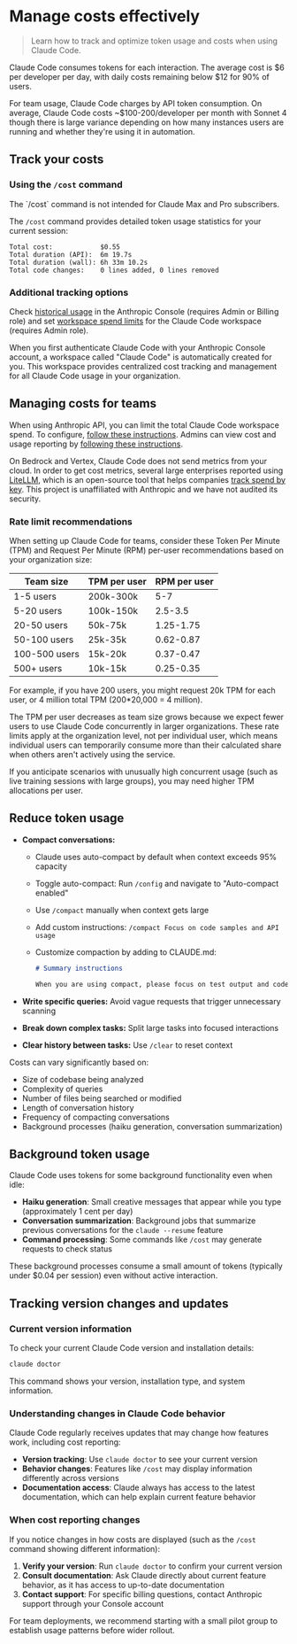 # Manage costs effectively

> Learn how to track and optimize token usage and costs when using Claude Code.

Claude Code consumes tokens for each interaction. The average cost is \$6 per developer per day, with daily costs remaining below \$12 for 90% of users.

For team usage, Claude Code charges by API token consumption. On average, Claude Code costs \~\$100-200/developer per month with Sonnet 4 though there is large variance depending on how many instances users are running and whether they're using it in automation.

## Track your costs

### Using the `/cost` command

<Note>
  The `/cost` command is not intended for Claude Max and Pro subscribers.
</Note>

The `/cost` command provides detailed token usage statistics for your current session:

```
Total cost:            $0.55
Total duration (API):  6m 19.7s
Total duration (wall): 6h 33m 10.2s
Total code changes:    0 lines added, 0 lines removed
```

### Additional tracking options

Check [historical usage](https://support.anthropic.com/en/articles/9534590-cost-and-usage-reporting-in-console) in the Anthropic Console (requires Admin or Billing role) and set [workspace spend limits](https://support.anthropic.com/en/articles/9796807-creating-and-managing-workspaces) for the Claude Code workspace (requires Admin role).

<Note>
  When you first authenticate Claude Code with your Anthropic Console account, a workspace called "Claude Code" is automatically created for you. This workspace provides centralized cost tracking and management for all Claude Code usage in your organization.
</Note>

## Managing costs for teams

When using Anthropic API, you can limit the total Claude Code workspace spend. To configure, [follow these instructions](https://support.anthropic.com/en/articles/9796807-creating-and-managing-workspaces). Admins can view cost and usage reporting by [following these instructions](https://support.anthropic.com/en/articles/9534590-cost-and-usage-reporting-in-console).

On Bedrock and Vertex, Claude Code does not send metrics from your cloud. In order to get cost metrics, several large enterprises reported using [LiteLLM](/en/docs/claude-code/bedrock-vertex-proxies#litellm), which is an open-source tool that helps companies [track spend by key](https://docs.litellm.ai/docs/proxy/virtual_keys#tracking-spend). This project is unaffiliated with Anthropic and we have not audited its security.

### Rate limit recommendations

When setting up Claude Code for teams, consider these Token Per Minute (TPM) and Request Per Minute (RPM) per-user recommendations based on your organization size:

| Team size     | TPM per user | RPM per user |
| ------------- | ------------ | ------------ |
| 1-5 users     | 200k-300k    | 5-7          |
| 5-20 users    | 100k-150k    | 2.5-3.5      |
| 20-50 users   | 50k-75k      | 1.25-1.75    |
| 50-100 users  | 25k-35k      | 0.62-0.87    |
| 100-500 users | 15k-20k      | 0.37-0.47    |
| 500+ users    | 10k-15k      | 0.25-0.35    |

For example, if you have 200 users, you might request 20k TPM for each user, or 4 million total TPM (200\*20,000 = 4 million).

The TPM per user decreases as team size grows because we expect fewer users to use Claude Code concurrently in larger organizations. These rate limits apply at the organization level, not per individual user, which means individual users can temporarily consume more than their calculated share when others aren't actively using the service.

<Note>
  If you anticipate scenarios with unusually high concurrent usage (such as live training sessions with large groups), you may need higher TPM allocations per user.
</Note>

## Reduce token usage

* **Compact conversations:**

  * Claude uses auto-compact by default when context exceeds 95% capacity
  * Toggle auto-compact: Run `/config` and navigate to "Auto-compact enabled"
  * Use `/compact` manually when context gets large
  * Add custom instructions: `/compact Focus on code samples and API usage`
  * Customize compaction by adding to CLAUDE.md:

    ```markdown
    # Summary instructions

    When you are using compact, please focus on test output and code changes
    ```

* **Write specific queries:** Avoid vague requests that trigger unnecessary scanning

* **Break down complex tasks:** Split large tasks into focused interactions

* **Clear history between tasks:** Use `/clear` to reset context

Costs can vary significantly based on:

* Size of codebase being analyzed
* Complexity of queries
* Number of files being searched or modified
* Length of conversation history
* Frequency of compacting conversations
* Background processes (haiku generation, conversation summarization)

## Background token usage

Claude Code uses tokens for some background functionality even when idle:

* **Haiku generation**: Small creative messages that appear while you type (approximately 1 cent per day)
* **Conversation summarization**: Background jobs that summarize previous conversations for the `claude --resume` feature
* **Command processing**: Some commands like `/cost` may generate requests to check status

These background processes consume a small amount of tokens (typically under \$0.04 per session) even without active interaction.

## Tracking version changes and updates

### Current version information

To check your current Claude Code version and installation details:

```bash
claude doctor
```

This command shows your version, installation type, and system information.

### Understanding changes in Claude Code behavior

Claude Code regularly receives updates that may change how features work, including cost reporting:

* **Version tracking**: Use `claude doctor` to see your current version
* **Behavior changes**: Features like `/cost` may display information differently across versions
* **Documentation access**: Claude always has access to the latest documentation, which can help explain current feature behavior

### When cost reporting changes

If you notice changes in how costs are displayed (such as the `/cost` command showing different information):

1. **Verify your version**: Run `claude doctor` to confirm your current version
2. **Consult documentation**: Ask Claude directly about current feature behavior, as it has access to up-to-date documentation
3. **Contact support**: For specific billing questions, contact Anthropic support through your Console account

<Note>
  For team deployments, we recommend starting with a small pilot group to
  establish usage patterns before wider rollout.
</Note>
